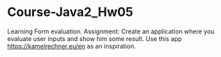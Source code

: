 # Course-Java2_Hw05

Learning Form evaluation. 
Assignment: Create an application where you evaluate user inputs and show him some result. Use this app https://kamelrechner.eu/en as an inspiration. 
